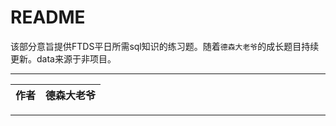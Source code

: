README
================================
该部分意旨提供FTDS平日所需sql知识的练习题。随着`德森大老爷`的成长题目持续更新。data来源于非项目。

****

|作者|德森大老爷|
|---|---


****
